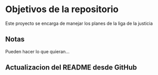 # Objetivos de la repositorio

Este proyecto se encarga de manejar los planes de la liga de la justicia


## Notas
Pueden hacer lo que quieran...

## Actualizacion del README desde GitHub

